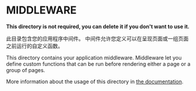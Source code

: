 # MIDDLEWARE

**This directory is not required, you can delete it if you don't want to use it.**

此目录包含您的应用程序中间件。
中间件允许您定义可以在呈现页面或一组页面之前运行的自定义函数。


This directory contains your application middleware.
Middleware let you define custom functions that can be run before rendering either a page or a group of pages.

More information about the usage of this directory in [the documentation](https://nuxtjs.org/guide/routing#middleware).
